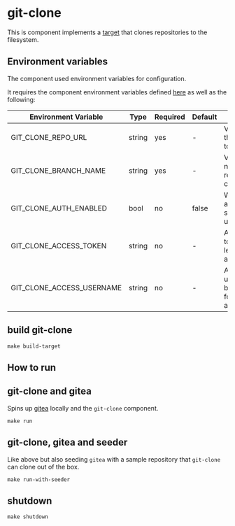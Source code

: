 # git-clone

This is component implements a [target](https://github.com/smithy-security/smithy/blob/main/sdk/component/component.go#L55)
that clones repositories to the filesystem.

## Environment variables

The component used environment variables for configuration.

It requires the component
environment variables defined [here](https://github.com/smithy-security/smithy/blob/main/sdk/README.md#component) as well
as the following:

| Environment Variable      | Type   | Required | Default           | Description                                        |
|---------------------------|--------|----------|-------------------|----------------------------------------------------|
| GIT\_CLONE\_REPO\_URL        | string | yes      | -                 | Valid URL of the repository to clone               |
| GIT\_CLONE\_BRANCH\_NAME     | string | yes      | -                 | Valid branch name of the repository to clone       |
| GIT\_CLONE\_AUTH\_ENABLED    | bool   | no       | false             | Whether authentication should be used for VCS      |
| GIT\_CLONE\_ACCESS\_TOKEN    | string | no       | -                 | Access token to be leveraged for authentication    |
| GIT\_CLONE\_ACCESS\_USERNAME | string | no       | -                 | Access username to be leveraged for authentication |

## build git-clone

```shell
make build-target
```

## How to run

## git-clone and gitea

Spins up [gitea](https://about.gitea.com/) locally and the `git-clone` component.

```shell
make run
```

## git-clone, gitea and seeder

Like above but also seeding `gitea` with a sample repository that `git-clone` can clone out of the box.

```shell
make run-with-seeder
```

## shutdown

```shell
make shutdown
```

